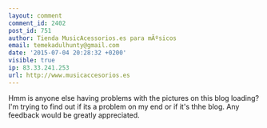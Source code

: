 ```yaml
---
layout: comment
comment_id: 2402
post_id: 751
author: Tienda MusicAcessorios.es para mÃºsicos
email: temekadulhunty@gmail.com
date: '2015-07-04 20:28:32 +0200'
visible: true
ip: 83.33.241.253
url: http://www.musicaccesorios.es
---
```

Hmm is anyone else having problems with the pictures on this 
blog loading? I'm trying to find out if its a problem 
on my end or if it's thhe blog. Any feedback would be greatly appreciated.
